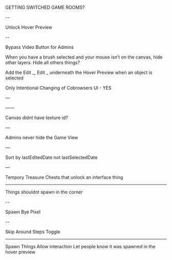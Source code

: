 GETTING SWITCHED GAME ROOMS?

--

Unlock Hover Preview

--

Bypass Video Button for Admins

When you have a brush selected and your mouse isn’t on the canvas, hide other layers. Hide all others things?

Add the Edit _, Edit _ underneath the Hover Preview when an object is selected

Only Intentional Changing of Cobrowsers UI - YES

—



——

Canvas didnt have texture id?

—

Admins never hide the Game View

—

Sort by lastEditedDate not lastSelectedDate


—

Tempory Treasure Chests that unlock an interface thing


---

Things shouldnt spawn in the corner

--

Spawn Bye Pixel

--

Skip Around Steps Toggle


---

Spawn Things 
  Allow interaction
  Let people know it was spawned in the hover preview